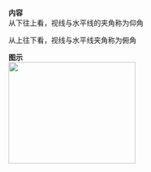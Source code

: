 **内容**  
从下往上看，视线与水平线的夹角称为仰角  
  
从上往下看，视线与水平线夹角称为俯角  
  
**图示**  
<img src="E:\Math\work_space\math\098 resources\仰角-俯角.png" width=250px height=200px>  
